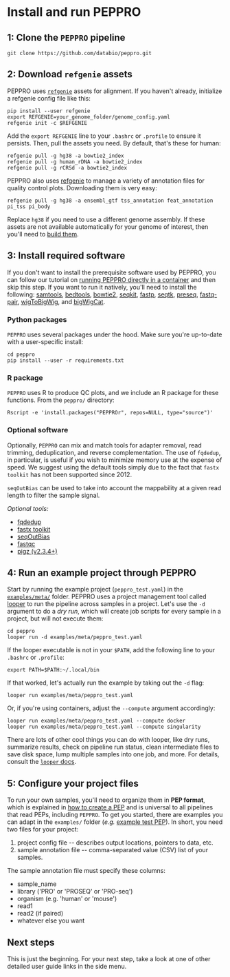 # Install and run PEPPRO

## 1: Clone the `PEPPRO` pipeline

```
git clone https://github.com/databio/peppro.git
```
## 2: Download `refgenie` assets

PEPPRO uses [`refgenie`](http://refgenie.databio.org/) assets for alignment. If you haven't already, initialize a refgenie config file like this:

```console
pip install --user refgenie
export REFGENIE=your_genome_folder/genome_config.yaml
refgenie init -c $REFGENIE
```

Add the `export REFGENIE` line to your `.bashrc` or `.profile` to ensure it persists. Then, pull the assets you need. By default, that's these for human:

```console
refgenie pull -g hg38 -a bowtie2_index
refgenie pull -g human_rDNA -a bowtie2_index
refgenie pull -g rCRSd -a bowtie2_index
```

PEPPRO also uses [refgenie](https://refgenie.databio.org) to manage a variety of annotation files for quality control plots. Downloading them is very easy:

```
refgenie pull -g hg38 -a ensembl_gtf tss_annotation feat_annotation pi_tss pi_body
```
Replace `hg38` if you need to use a different genome assembly. If these assets are not available automatically for your genome of interest, then you'll need to [build them](annotation.md).


## 3: Install required software

If you don't want to install the prerequisite software used by PEPPRO, you can follow our tutorial on [running PEPPRO directly in a container](use_container.md) and then skip this step. If you want to run it natively, you'll need to install the following: [samtools](http://www.htslib.org/), [bedtools](https://bedtools.readthedocs.io/en/latest/content/installation.html), [bowtie2](http://bowtie-bio.sourceforge.net/bowtie2/index.shtml), [seqkit](https://bioinf.shenwei.me/seqkit/), [fastp](https://github.com/OpenGene/fastp), [seqtk](https://github.com/lh3/seqtk), [preseq](http://smithlabresearch.org/software/preseq/), [fastq-pair](https://github.com/linsalrob/fastq-pair.git), [wigToBigWig](http://hgdownload.soe.ucsc.edu/admin/exe/), and [bigWigCat](http://hgdownload.soe.ucsc.edu/admin/exe/).


### Python packages

`PEPPRO` uses several packages under the hood. Make sure you're up-to-date with a user-specific install:

```{bash}
cd peppro
pip install --user -r requirements.txt
```

### R package

`PEPPRO` uses R to produce QC plots, and we include an R package for these functions. From the `peppro/` directory:
```console
Rscript -e 'install.packages("PEPPROr", repos=NULL, type="source")'
```

### Optional software

Optionally, `PEPPRO` can mix and match tools for adapter removal, read trimming, deduplication, and reverse complementation.  The use of `fqdedup`, in particular, is useful if you wish to minimize memory use at the expense of speed.  We suggest using the default tools simply due to the fact that `fastx toolkit` has not been supported since 2012.

`seqOutBias` can be used to take into account the mappability at a given read length to filter the sample signal.

*Optional tools:*

* [fqdedup](https://github.com/guertinlab/fqdedup)
* [fastx toolkit](http://hannonlab.cshl.edu/fastx_toolkit/)
* [seqOutBias](https://github.com/guertinlab/seqOutBias)
* [fastqc](https://www.bioinformatics.babraham.ac.uk/projects/download.html#fastqc)
* [pigz (v2.3.4+)](https://zlib.net/pigz/)

## 4: Run an example project through PEPPRO

Start by running the example project (`peppro_test.yaml`) in the [`examples/meta/`](https://github.com/databio/peppro/tree/master/examples/meta) folder. PEPPRO uses a project management tool called [looper](https://looper.databio.org) to run the pipeline across samples in a project. Let's use the `-d` argument to do a *dry run*, which will create job scripts for every sample in a project, but will not execute them:

```
cd peppro
looper run -d examples/meta/peppro_test.yaml
```

If the looper executable is not in your `$PATH`, add the following line to your `.bashrc` or `.profile`:
```
export PATH=$PATH:~/.local/bin
```
If that worked, let's actually run the example by taking out the `-d` flag:

```console
looper run examples/meta/peppro_test.yaml
```

Or, if you're using containers, adjust the `--compute` argument accordingly:

```console
looper run examples/meta/peppro_test.yaml --compute docker
looper run examples/meta/peppro_test.yaml --compute singularity
```

There are lots of other cool things you can do with looper, like dry runs, summarize results, check on pipeline run status, clean intermediate files to save disk space, lump multiple samples into one job, and more. For details, consult the [`looper` docs](http://looper.databio.org/).

## 5: Configure your project files

To run your own samples, you'll need to organize them in **PEP format**, which is explained in [how to create a PEP](https://pepkit.github.io/docs/home/) and is universal to all pipelines that read PEPs, including `PEPPRO`. To get you started, there are examples you can adapt in the `examples/` folder (*e.g.* [example test PEP](https://github.com/databio/peppro/tree/master/examples/meta/peppro_test.yaml)). In short, you need two files for your project:

  1. project config file -- describes output locations, pointers to data, etc.
  2. sample annotation file -- comma-separated value (CSV) list of your samples.

The sample annotation file must specify these columns:

- sample_name
- library ('PRO' or 'PROSEQ' or 'PRO-seq')
- organism (e.g. 'human' or 'mouse')
- read1
- read2 (if paired)
- whatever else you want

## Next steps

This is just the beginning. For your next step, take a look at one of other detailed user guide links in the side menu.
